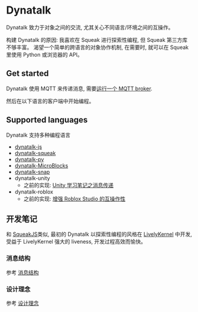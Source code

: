 # Dynatalk

Dynatalk 致力于对象之间的交流, 尤其关心不同语言/环境之间的互操作。

构建 Dynatalk 的原因: 我喜欢在 Squeak 进行探索性编程, 但 Squeak 第三方库不够丰富。 渴望一个简单的跨语言的对象协作机制, 在需要时, 就可以在 Squeak里使用 Python 或浏览器的 API。

## Get started

Dynatalk 使用 MQTT 来传递消息, 需要[运行一个 MQTT broker](./mqtt/readme.md).

然后在以下语言的客户端中开始编程。

## Supported languages

Dynatalk 支持多种编程语言

- [dynatalk-js](https://github.com/wwj718/dynatalk-js)
- [dynatalk-squeak](https://github.com/wwj718/dynatalk-squeak)
- [dynatalk-py](https://github.com/wwj718/dynatalk-py)
- [dynatalk-MicroBlocks](https://github.com/wwj718/dynatalk-MicroBlocks)
- [dynatalk-snap](https://github.com/wwj718/dynatalk-snap)
- dynatalk-unity
    -   之前的实现: [Unity 学习笔记之消息传递](https://wwj718.github.io/post/%E7%BC%96%E7%A8%8B/learn-unity-message-passing/)
- dynatalk-roblox
    -   之前的实现: [增强 Roblox Studio 的互操作性](https://wwj718.github.io/post/%E7%BC%96%E7%A8%8B/enhanced-roblox-studio-interoperability/)

## 开发笔记

<!--"软件只是心智成熟的副产品", 思考本身是更重要的, 记录它们-->

和 [SqueakJS](https://github.com/codefrau/SqueakJS)类似, 最初的 Dynatalk 以探索性编程的风格在 [LivelyKernel](https://github.com/LivelyKernel/LivelyKernel) 中开发, 受益于 LivelyKernel 强大的 liveness, 开发过程高效而愉快。

### 消息结构

参考 [消息结构](./docs/消息结构.md)

### 设计理念

参考 [设计理念](./docs/设计理念.md)

<!--
## roadmap

- interpret 的进程机制
    -   supervisor 与 agent 之间使用队列传递消息
- 更多 space
    -   内部通信
- DynatalkHub
-->